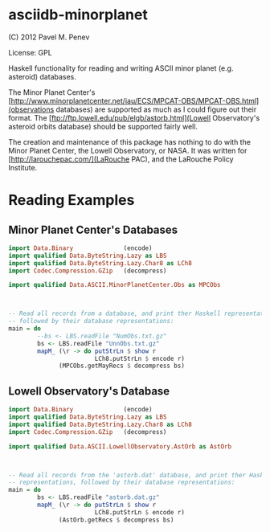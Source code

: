 asciidb-minorplanet
===================

(C) 2012 Pavel M. Penev

License: GPL

Haskell functionality for reading and writing ASCII minor planet (e.g.
asteroid) databases.

The Minor Planet Center's
[http://www.minorplanetcenter.net/iau/ECS/MPCAT-OBS/MPCAT-OBS.html](observations
databases) are supported as much as I could figure out their format.  The
[ftp://ftp.lowell.edu/pub/elgb/astorb.html](Lowell Observatory's asteroid
orbits database) should be supported fairly well.

The creation and maintenance of this package has nothing to do with the Minor
Planet Center, the Lowell Observatory, or NASA.  It was written for
[http://larouchepac.com/](LaRouche PAC), and the LaRouche Policy Institute.


# Reading Examples

## Minor Planet Center's Databases

```haskell
import Data.Binary              (encode)
import qualified Data.ByteString.Lazy as LBS
import qualified Data.ByteString.Lazy.Char8 as LCh8
import Codec.Compression.GZip   (decompress)

import qualified Data.ASCII.MinorPlanetCenter.Obs as MPCObs



-- Read all records from a database, and print ther Haskell representations,
-- followed by their database representations:
main = do
        --bs <- LBS.readFile "NumObs.txt.gz"
        bs <- LBS.readFile "UnnObs.txt.gz"
        mapM_ (\r -> do putStrLn $ show r
                        LCh8.putStrLn $ encode r)
              (MPCObs.getMayRecs $ decompress bs)
```


## Lowell Observatory's Database

```haskell
import Data.Binary              (encode)
import qualified Data.ByteString.Lazy as LBS
import qualified Data.ByteString.Lazy.Char8 as LCh8
import Codec.Compression.GZip   (decompress)

import qualified Data.ASCII.LowellObservatory.AstOrb as AstOrb



-- Read all records from the 'astorb.dat' database, and print ther Haskell
-- representations, followed by their database representations:
main = do
        bs <- LBS.readFile "astorb.dat.gz"
        mapM_ (\r -> do putStrLn $ show r
                        LCh8.putStrLn $ encode r)
              (AstOrb.getRecs $ decompress bs)
```
